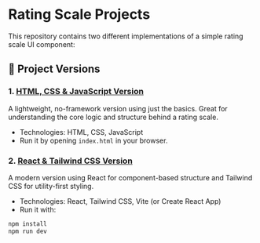 #  Rating Scale Projects

This repository contains two different implementations of a simple rating scale UI component:

## 📁 Project Versions

### 1. [HTML, CSS & JavaScript Version](./html-css-js-version)
A lightweight, no-framework version using just the basics. Great for understanding the core logic and structure behind a rating scale.

- Technologies: HTML, CSS, JavaScript
- Run it by opening `index.html` in your browser.

### 2. [React & Tailwind CSS Version](./react-tailwind-version)
A modern version using React for component-based structure and Tailwind CSS for utility-first styling.

- Technologies: React, Tailwind CSS, Vite (or Create React App)
- Run it with:

```bash
npm install
npm run dev

